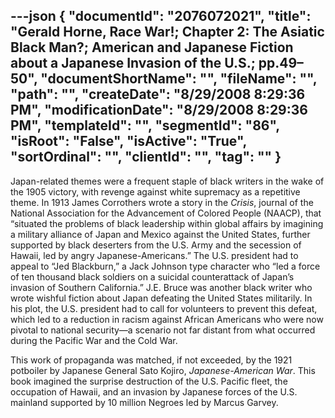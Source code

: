 ---json
{
  "documentId": "2076072021",
  "title": "Gerald Horne, Race War!; Chapter 2: The Asiatic Black Man?; American and Japanese Fiction about a Japanese Invasion of the U.S.; pp.49–50",
  "documentShortName": "",
  "fileName": "",
  "path": "",
  "createDate": "8/29/2008 8:29:36 PM",
  "modificationDate": "8/29/2008 8:29:36 PM",
  "templateId": "",
  "segmentId": "86",
  "isRoot": "False",
  "isActive": "True",
  "sortOrdinal": "",
  "clientId": "",
  "tag": ""
}
---

Japan-related themes were a frequent staple of black writers in the wake of the 1905 victory, with revenge against white supremacy as a repetitive theme. In 1913 James Corrothers wrote a story in the *Crisis*, journal of the National Association for the Advancement of Colored People (NAACP), that “situated the problems of black leadership within global affairs by imagining a military alliance of Japan and Mexico against the United States, further supported by black deserters from the U.S. Army and the secession of Hawaii, led by angry Japanese-Americans.” The U.S. president had to appeal to “Jed Blackburn,” a Jack Johnson type character who “led a force of ten thousand black soldiers on a suicidal counterattack of Japan’s invasion of Southern California.” J.E. Bruce was another black writer who wrote wishful fiction about Japan defeating the United States militarily. In his plot, the U.S. president had to call for volunteers to prevent this defeat, which led to a reduction in racism against African Americans who were now pivotal to national security—a scenario not far distant from what occurred during the Pacific War and the Cold War.

This work of propaganda was matched, if not exceeded, by the 1921 potboiler by Japanese General Sato Kojiro, *Japanese-American War*. This book imagined the surprise destruction of the U.S. Pacific fleet, the occupation of Hawaii, and an invasion by Japanese forces of the U.S. mainland supported by 10 million Negroes led by Marcus Garvey.
